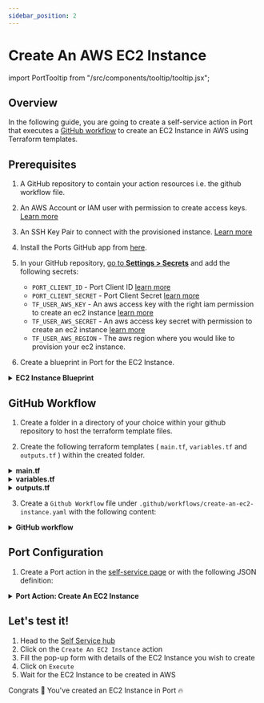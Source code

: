 ```yaml
---
sidebar_position: 2
---
```


# Create An AWS EC2 Instance

import PortTooltip from "/src/components/tooltip/tooltip.jsx";

## Overview

In the following guide, you are going to create a self-service action in Port that executes a [GitHub workflow](/create-self-service-experiences/setup-backend/github-workflow/github-workflow.md) to create an EC2 Instance in AWS using Terraform templates.

## Prerequisites
1. A GitHub repository to contain your action resources i.e. the github workflow file.

2. An AWS Account or IAM user with permission to create access keys. [Learn more](https://docs.aws.amazon.com/IAM/latest/UserGuide/id_credentials_access-keys.html)

3. An SSH Key Pair to connect with the provisioned instance. [Learn more](https://docs.aws.amazon.com/AWSEC2/latest/UserGuide/create-key-pairs.html#having-ec2-create-your-key-pair)

4. Install the Ports GitHub app from [here](https://github.com/apps/getport-io/installations/new).

5. In your GitHub repository, [go to **Settings > Secrets**](https://docs.github.com/en/actions/security-guides/using-secrets-in-github-actions#creating-secrets-for-a-repository) and add the following secrets:
    * `PORT_CLIENT_ID` - Port Client ID [learn more](https://docs.getport.io/build-your-software-catalog/sync-data-to-catalog/api/#get-api-token)
    * `PORT_CLIENT_SECRET` - Port Client Secret [learn more](https://docs.getport.io/build-your-software-catalog/sync-data-to-catalog/api/#get-api-token)
    * `TF_USER_AWS_KEY` - An aws access key with the right iam permission to create an ec2 instance [learn more](https://docs.aws.amazon.com/IAM/latest/UserGuide/id_credentials_access-keys.html)
    * `TF_USER_AWS_SECRET` - An aws access key secret with permission to create an ec2 instance [learn more](https://docs.aws.amazon.com/IAM/latest/UserGuide/id_credentials_access-keys.html)
    * `TF_USER_AWS_REGION` - The aws region where you would like to provision your ec2 instance.

6. Create a <PortTooltip id="blueprint">blueprint</PortTooltip> in Port for the EC2 Instance.

<details>
   <summary><b>EC2 Instance Blueprint</b></summary>

```json showLineNumbers
{
  "identifier": "ec2Instance",
  "description": "This blueprint represents an AWS EC2 instance in our software catalog.",
  "title": "EC2 Instance",
  "icon": "EC2",
  "schema": {
    "properties": {
      "instance_state": {
        "type": "string",
        "title": "Instance State",
        "description": "The state of the EC2 instance (e.g., running, stopped).",
        "enum": [
          "pending",
          "running",
          "shutting-down",
          "terminated",
          "stopping",
          "stopped"
        ],
        "enumColors": {
          "pending": "yellow",
          "running": "green",
          "shutting-down": "pink",
          "stopped": "purple",
          "stopping": "orange",
          "terminated": "red"
        }
      },
      "instance_type": {
        "type": "string",
        "title": "Instance Type",
        "description": "The type of EC2 instance (e.g., t2.micro, m5.large)."
      },
      "availability_zone": {
        "type": "string",
        "title": "Availability Zone",
        "description": "The Availability Zone where the EC2 instance is deployed."
      },
      "public_dns": {
        "type": "string",
        "title": "Public DNS",
        "description": "The public DNS name assigned to the EC2 instance."
      },
      "public_ip": {
        "type": "string",
        "title": "Public IP Address",
        "description": "The public IP address assigned to the EC2 instance."
      },
      "private_dns": {
        "type": "string",
        "title": "Private DNS",
        "description": "The private DNS name assigned to the EC2 instance within its VPC."
      },
      "private_ip": {
        "type": "string",
        "title": "Private IP Address",
        "description": "The private IP address assigned to the EC2 instance within its VPC."
      },
      "monitoring": {
        "type": "boolean",
        "title": "Monitoring",
        "description": "Indicates if detailed monitoring is enabled for the EC2 instance."
      },
      "security_group_ids": {
        "type": "array",
        "title": "Security Group IDs",
        "description": "The list of security group IDs assigned to the EC2 instance."
      },
      "key_name": {
        "type": "string",
        "title": "Key Name",
        "description": "The name of the key pair associated with the EC2 instance."
      }
    },
    "required": []
  },
  "mirrorProperties": {},
  "calculationProperties": {},
  "aggregationProperties": {},
  "relations": {}
}
```
</details>

## GitHub Workflow

1. Create a folder in a directory of your choice within your github repository to host the terraform template files.

2. Create the following terraform templates ( `main.tf`, `variables.tf` and `outputs.tf` ) within the created folder.

<details>
  <summary><b>main.tf</b></summary>

```hcl showLineNumbers title="main.tf"
data "aws_ami" "ubuntu" {
    most_recent = true

    filter {
        name   = "name"
        values = ["ubuntu/images/hvm-ssd/*20.04-amd64-server-*"]
    }

    filter {
        name   = "virtualization-type"
        values = ["hvm"]
    }
    
    owners = ["099720109477"] # Canonical
}

provider "aws" {
  region  = var.aws_region
}

resource "aws_instance" "app_server" {
  ami           = data.aws_ami.ubuntu.id
  instance_type = var.ec2_instance_type
  key_name      = var.pem_key_name

  tags = {
    Name = var.ec2_name
  }
}

```
</details>

<details>
  <summary><b>variables.tf</b></summary>

```hcl showLineNumbers title = "variables.tf"
variable "ec2_name" {
  type = string
}

variable "pem_key_name" {
  type = string
}

variable "aws_region" {
  type = string
}

variable "ec2_instance_type" {
  type = string
}
```
</details>

<details>
  <summary><b>outputs.tf</b></summary>

```hcl showLineNumbers title="outputs.tf"

output "instance_id" {
  description = "The unique identifier for the provisioned EC2 instance."
  value       = aws_instance.app_server.id
}

output "instance_state" {
  description = "The state of the EC2 instance (e.g., running, stopped)."
  value       = aws_instance.app_server.instance_state
}

output "instance_type" {
  description = "The type of EC2 instance (e.g., t2.micro, m5.large)."
  value       = aws_instance.app_server.instance_type
}

output "availability_zone" {
  description = "The Availability Zone where the EC2 instance is deployed."
  value       = aws_instance.app_server.availability_zone
}

output "public_dns" {
  description = "The public DNS name assigned to the EC2 instance."
  value       = aws_instance.app_server.public_dns
}

output "public_ip" {
  description = "The public IP address assigned to the EC2 instance."
  value       = aws_instance.app_server.public_ip
}

output "private_dns" {
  description = "The private DNS name assigned to the EC2 instance within its VPC."
  value       = aws_instance.app_server.private_dns
}

output "private_ip" {
  description = "The private IP address assigned to the EC2 instance within its VPC."
  value       = aws_instance.app_server.private_ip
}

output "monitoring" {
  description = "Indicates if detailed monitoring is enabled for the EC2 instance."
  value       = aws_instance.app_server.monitoring
}

output "security_group_ids" {
  description = "The list of security group IDs assigned to the EC2 instance."
  value       = aws_instance.app_server.vpc_security_group_ids
}

output "key_name" {
  description = "The name of the key pair associated with the EC2 instance."
  value       = aws_instance.app_server.key_name
}

output "subnet_id" {
  description = "The ID of the subnet to which the instance is attached."
  value       = aws_instance.app_server.subnet_id
}

output "tags" {
  description = "A map of tags assigned to the resource."
  value       = aws_instance.app_server.tags
}
```
</details>


3. Create a `Github Workflow` file under `.github/workflows/create-an-ec2-instance.yaml` with the following content:

<details>
<summary><b>GitHub workflow</b></summary>

:::tip 
  Replace `<TERRAFORM-TEMPLATE-DIR>` with the directory created to host your terraform templates.
:::

```yml showLineNumbers title="create-an-ec2-instance.yaml"
name: Provision AN EC2 Instance

on:
  workflow_dispatch:
    inputs:
      ec2_name:
        description: EC2 name
        required: true
        default: 'App Server'
        type: string
      ec2_instance_type:
        description: EC2 instance type
        required: false
        default: "t3.micro"
        type: string
      pem_key_name:
        description: EC2 pem key
        required: true
        type: string
      port_payload:
        required: true
        type: string
jobs:
  provision-ec2:
    runs-on: ubuntu-latest
    steps:
      - uses: actions/checkout@v3
      - uses: actions/setup-node@v3
        with:
          node-version: '14'

      - name: Log starting of EC2 Instance creation 
        uses: port-labs/port-github-action@v1
        with:
          clientId: ${{ secrets.PORT_CLIENT_ID }}
          clientSecret: ${{ secrets.PORT_CLIENT_SECRET }}
          operation: PATCH_RUN
          runId: ${{ fromJson(inputs.port_payload).context.runId }}
          logMessage: |
              About to create ec2 instance ${{ github.event.inputs.ec2_name }} .. ⛴️

      - name: Configure AWS credentials
        uses: aws-actions/configure-aws-credentials@v1
        with:
          aws-access-key-id: '${{ secrets.TF_USER_AWS_KEY }}'
          aws-secret-access-key: '${{ secrets.TF_USER_AWS_SECRET }}'
          aws-region: '${{ secrets.TF_USER_AWS_REGION }}'

      - name: Setup Terraform
        uses: hashicorp/setup-terraform@v2
        with:
          terraform_wrapper: false
          
      - name: Terraform Apply
        id:   apply
        env:
          TF_VAR_ec2_name:  "${{ github.event.inputs.ec2_name }}"
          TF_VAR_pem_key_name: "${{ github.event.inputs.pem_key_name}}"
          TF_VAR_aws_region: "${{ secrets.TF_USER_AWS_REGION }}"
          TF_VAR_ec2_instance_type: "${{ github.event.inputs.ec2_instance_type}}"
        run: |
          cd <TERRAFORM-TEMPLATE-DIR>
          terraform init
          terraform validate
          terraform plan 
          terraform apply -auto-approve

      - name: Set Outputs
        id: set_outputs
        run: |
          cd <TERRAFORM-TEMPLATE-DIR>
          echo "instance_id=$(terraform output -raw instance_id)" >> $GITHUB_ENV
          echo "instance_state=$(terraform output -raw instance_state)" >> $GITHUB_ENV
          echo "instance_type=$(terraform output -raw instance_type)" >> $GITHUB_ENV
          echo "availability_zone=$(terraform output -raw availability_zone)" >> $GITHUB_ENV
          echo "public_dns=$(terraform output -raw public_dns)" >> $GITHUB_ENV
          echo "public_ip=$(terraform output -raw public_ip)" >> $GITHUB_ENV
          echo "private_dns=$(terraform output -raw private_dns)" >> $GITHUB_ENV
          echo "private_ip=$(terraform output -raw private_ip)" >> $GITHUB_ENV
          echo "monitoring=$(terraform output -raw monitoring)" >> $GITHUB_ENV
          security_group_ids_json=$(terraform output -json security_group_ids | jq -c .)
          echo "security_group_ids=$security_group_ids_json" >> $GITHUB_ENV
          echo "key_name=$(terraform output -raw key_name)" >> $GITHUB_ENV
          echo "subnet_id=$(terraform output -raw subnet_id)" >> $GITHUB_ENV
          tags=$(terraform output -json tags | jq -c .)
          echo "tags=$tags" >> $GITHUB_ENV

      - name: Create a log message
        uses: port-labs/port-github-action@v1
        with:
          clientId: ${{ secrets.PORT_CLIENT_ID }}
          clientSecret: ${{ secrets.PORT_CLIENT_SECRET }}
          operation: PATCH_RUN
          runId: ${{ fromJson(inputs.port_payload).context.runId }}
          logMessage: |
              EC2 Instance created successfully ✅

     - name: Report Created Instance to Port
        uses: port-labs/port-github-action@v1
        with:
          clientId: ${{ secrets.PORT_CLIENT_ID }}
          clientSecret: ${{ secrets.PORT_CLIENT_SECRET }}
          baseUrl: https://api.getport.io
          operation: PATCH_RUN
          runId: ${{fromJson(github.event.inputs.port_payload).context.runId}}
          logMessage: "Upserting created EC2 Instance to Port ... "
          
      - name: UPSERT EC2 Instance Entity
        uses: port-labs/port-github-action@v1
        with:
          identifier: "${{ steps.display_outputs.outputs.instance_id }}"
          title: "${{ inputs.ec2_name }}"
          blueprint: ec2Instance
          properties: |-
            {
              "instance_state": "${{ env.instance_state }}",
              "instance_type": "${{ env.instance_type }}",
              "availability_zone": "${{ env.availability_zone }}",
              "public_dns": "${{ env.public_dns }}",
              "public_ip": "${{ env.public_ip }}",
              "private_dns": "${{ env.private_dns }}",
              "private_ip": "${{ env.private_ip }}",
              "monitoring": ${{ env.monitoring }},
              "security_group_ids": ${{ env.security_group_ids }},
              "key_name": "${{ env.key_name }}",
              "subnet_id": "${{ env.subnet_id }}",
              "tags": ${{ env.tags }}
            }
          clientId: ${{ secrets.PORT_CLIENT_ID }}
          clientSecret: ${{ secrets.PORT_CLIENT_SECRET }}
          baseUrl: https://api.getport.io
          operation: UPSERT
          runId: ${{ fromJson(inputs.port_payload).context.runId }}


      - name: Log After Upserting Entity
        uses: port-labs/port-github-action@v1
        with:
          clientId: ${{ secrets.PORT_CLIENT_ID }}
          clientSecret: ${{ secrets.PORT_CLIENT_SECRET }}
          baseUrl: https://api.getport.io
          operation: PATCH_RUN
          runId: ${{fromJson(github.event.inputs.port_payload).context.runId}}
          logMessage: "Entity upserting was successful ✅"
```
</details>

## Port Configuration

1. Create a Port action in the [self-service page](https://app.getport.io/self-serve) or with the following JSON definition:

<details>
  <summary> <b> Port Action: Create An EC2 Instance </b> </summary>
:::tip
- `<GITHUB-ORG>` - your GitHub organization or user name.
- `<GITHUB-REPO-NAME>` - your GitHub repository name.
:::

```json showLineNumbers
{
  "identifier": "create_an_ec2_instance",
  "title": "Create An EC2 Instance",
  "icon": "EC2",
  "userInputs": {
    "properties": {
      "pem_key_name": {
        "title": "Pem Key Name",
        "description": "EC2 .pem key pair name",
        "icon": "EC2",
        "type": "string"
      },
      "ec2_name": {
        "icon": "EC2",
        "title": "EC2_Name",
        "description": "Name of the instance",
        "type": "string"
      },
      "ec2_instance_type": {
        "title": "EC2 Instance Type",
        "description": "EC2 instance type",
        "icon": "EC2",
        "type": "string",
        "default": "t2.micro",
        "enum": [
          "t2.micro",
          "t2.medium",
          "t2.large",
          "t2.xlarge",
          "t2.2xlarge"
        ]
      }
    },
    "required": [
      "ec2_name",
      "pem_key_name"
    ],
    "order": [
      "ec2_name",
      "ec2_instance_type",
      "pem_key_name"
    ]
  },
  "invocationMethod": {
    "type": "GITHUB",
    "org": "<GITHUB-ORG>",
    "repo": "<GITHUB-REPO-NAME>",
    "workflow": "create-ec2-instance.yaml",
    "omitUserInputs": false,
    "omitPayload": false,
    "reportWorkflowStatus": true
  },
  "trigger": "CREATE",
  "description": "Create An EC2 Instance from Port",
  "requiredApproval": false
}
```
</details>

## Let's test it!

1. Head to the [Self Service hub](https://app.getport.io/self-serve)
2. Click on the `Create An EC2 Instance` action
3. Fill the pop-up form with details of the EC2 Instance you wish to create
5. Click on `Execute`
6. Wait for the EC2 Instance to be created in AWS

Congrats 🎉 You've created an EC2 Instance in Port 🔥